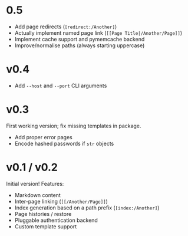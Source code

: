 # 0.5

+ Add page redirects (`[redirect:/Another]`)
+ Actually implement named page link (`[[Page Title|/Another/Page]]`)
+ Implement cache support and pymemcache backend
+ Improve/normalise paths (always starting uppercase)

# v0.4

+ Add `--host` and `--port` CLI arguments

# v0.3

First working version; fix missing templates in package.

+ Add proper error pages
+ Encode hashed passwords if `str` objects

# v0.1 / v0.2

Initial version! Features:

+ Markdown content
+ Inter-page linking (`[[/Another/Page]]`)
+ Index generation based on a path prefix (`[index:/Another]`)
+ Page histories / restore
+ Pluggable authentication backend
+ Custom template support
